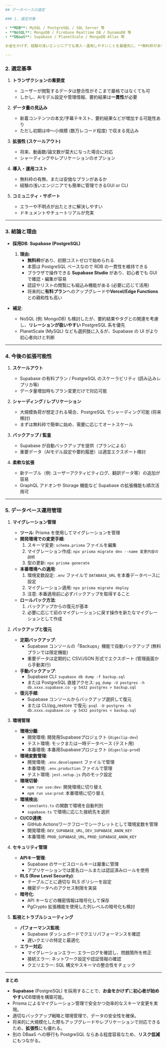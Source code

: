 ```yaml
---
## データベースの選定

### 1. 選定対象

- **RDB**: MySQL / PostgreSQL / SQL Server 等
- **NoSQL**: MongoDB / Firebase Realtime DB / DynamoDB 等
- **DBaaS**: Supabase / PlanetScale / MongoDB Atlas 等

お金をかけず、経験の浅いエンジニアでも導入・運用しやすいことを最優先に、**無料枠があり、学習コストが低い**サービスを中心に検討します。

---
```


### 2. 選定基準

1. **トランザクションの重要度**
   - ユーザーが閲覧するデータは整合性がそこまで厳格ではなくても可
   - しかし、AIモデル設定や管理情報、要約結果は**一貫性**が必要

2. **データ量の見込み**
   - 新着コンテンツの本文/字幕テキスト、要約結果などが増加する可能性あり
   - ただし初期は中～小規模 (数万レコード程度) で収まる見込み

3. **拡張性 (スケールアウト)**
   - 将来、動画数/論文数が莫大になった場合に対応
   - シャーディングやレプリケーションのオプション

4. **導入・運用コスト**
   - 無料枠の有無、または安価なプランがあるか
   - 経験の浅いエンジニアでも簡単に管理できるGUI or CLI

5. **コミュニティ・サポート**
   - エラーや不明点が出たときに解決しやすい
   - ドキュメントやチュートリアルが充実

---

### 3. 結論と理由

- **採用DB**: **Supabase (PostgreSQL)**
  1. **理由:**
     - **無料枠**があり、初期コストゼロで始められる
     - 本質は PostgreSQL ベースなので RDB の一貫性を維持できる
     - ブラウザで操作できる **Supabase Studio** があり、初心者でも GUI で確認・編集が容易
     - 認証やリストの閲覧にも組込み機能がある (必要に応じて活用)
     - 将来的に**有料プラン**へのアップグレードや**Vercel/Edge Functions**との親和性も高い

- **補足**:
  - NoSQL (例: MongoDB) も検討したが、要約結果やタグとの関連を考慮し、**リレーションが扱いやすい** PostgreSQL 系を優先
  - PlanetScale (MySQL) なども選択肢に入るが、Supabase の UI がより初心者向けと判断

---

### 4. 今後の拡張可能性

1. **スケールアウト**
   - Supabase の有料プラン / PostgreSQL のスケーラビリティ (読み込みレプリカ等)
   - データ量増加時もプラン変更だけで対応可能

2. **シャーディング / レプリケーション**
   - 大規模負荷が想定される場合、PostgreSQL でシャーディング可能 (将来検討)
   - まずは無料枠で簡単に始め、需要に応じてオートスケール

3. **バックアップ / 監査**
   - Supabase が自動バックアップを提供（プランによる）
   - 重要データ（AIモデル設定や要約履歴）は適宜エクスポート検討

4. **柔軟な拡張**
   - 新テーブル（例: ユーザーアクティビティログ、翻訳データ等）の追加が容易
   - GraphQL アドオンや Storage 機能など Supabase の拡張機能も順次活用可

---

### 5. データベース運用管理

1. **マイグレーション管理**
   - **ツール**: Prisma を使用してマイグレーションを管理
   - **開発環境での変更手順**:
     1. スキーマ変更: `schema.prisma` ファイルを編集
     2. マイグレーション作成: `npx prisma migrate dev --name 変更内容の説明`
     3. 型の更新: `npx prisma generate`
   - **本番環境への適用**:
     1. 環境変数設定: `.env` ファイルで `DATABASE_URL` を本番データベースに設定
     2. マイグレーション適用: `npx prisma migrate deploy`
     3. 注意: 本番適用前に必ずバックアップを取得すること
   - **ロールバック方法**:
     1. バックアップからの復元が基本
     2. 必要に応じて前のマイグレーションに戻す操作を新たなマイグレーションとして作成

2. **バックアップと復元**
   - **定期バックアップ**:
     - Supabase コンソールの「Backups」機能で自動バックアップ (無料プランでは限定機能)
     - 重要データは定期的に CSV/JSON 形式でエクスポート (管理画面から手動実行)
   - **手動バックアップ**:
     - Supabase CLI: `supabase db dump -f backup.sql`
     - または PostgreSQL 直接アクセス: `pg_dump -U postgres -h db.xxxx.supabase.co -p 5432 postgres > backup.sql`
   - **復元手順**:
     - Supabase コンソールからバックアップ選択して復元
     - または CLI/pg_restore で復元: `psql -U postgres -h db.xxxx.supabase.co -p 5432 postgres < backup.sql`

3. **環境管理**
   - **環境分離**:
     - 開発環境: 開発用Supabaseプロジェクト (`digeclip-dev`)
     - テスト環境: モックまたは一時データベース (テスト用)
     - 本番環境: 本番用Supabaseプロジェクト (`digeclip-prod`)
   - **環境変数管理**:
     - 開発環境: `.env.development` ファイルで管理
     - 本番環境: `.env.production` ファイルで管理
     - テスト環境: `jest.setup.js` 内のモック設定
   - **環境切替**:
     - `npm run use:dev`: 開発環境に切り替え
     - `npm run use:prod`: 本番環境に切り替え
   - **環境検出**:
     - `constants.ts` の関数で環境を自動判別
     - `supabase.ts` で環境に応じた接続先を選択
   - **CI/CD連携**:
     - GitHub Actionsワークフローでシークレットとして環境変数を管理
     - 開発環境: `DEV_SUPABASE_URL`, `DEV_SUPABASE_ANON_KEY`
     - 本番環境: `PROD_SUPABASE_URL`, `PROD_SUPABASE_ANON_KEY`

4. **セキュリティ管理**
   - **APIキー管理**:
     - Supabase のサービスロールキーは厳重に管理
     - アプリケーションでは匿名ロールまたは認証済みロールを使用
   - **RLS (Row Level Security)**:
     - テーブルごとに適切な RLS ポリシーを設定
     - 機密データへのアクセス制限を実装
   - **暗号化**:
     - API キーなどの機密情報は暗号化して保存
     - PgCrypto 拡張機能を使用した列レベルの暗号化も検討

5. **監視とトラブルシューティング**
   - **パフォーマンス監視**:
     - Supabase ダッシュボードでクエリパフォーマンスを確認
     - 遅いクエリの特定と最適化
   - **エラー対応**:
     - マイグレーションエラー: エラーログを確認し、問題箇所を修正
     - 接続エラー: ネットワーク設定や認証情報の確認
     - クエリエラー: SQL 構文やスキーマの整合性をチェック

---

**まとめ**
- **Supabase** (PostgreSQL) を採用することで、**お金をかけず**に**初心者が始めやすい**DB環境を構築可能。
- Prisma によるマイグレーション管理で安全かつ効率的なスキーマ変更を実現。
- 適切なバックアップ戦略と環境管理で、データの安全性を確保。
- 将来的に大規模化した際もアップグレードやレプリケーションで対応できるため、**拡張性**にも優れる。
- 別の DBaaS への移行も PostgreSQL ならある程度容易なため、**リスク低減**にもつながる。
```